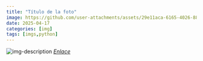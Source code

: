 ```yaml
---
title: "Título de la foto"
image: https://github.com/user-attachments/assets/29e11aca-6165-4026-88f8-2c8fef571c26
date: 2025-04-17
categories: [img]
tags: [imgs,python]
---
```

![img-description](https://github.com/user-attachments/assets/29e11aca-6165-4026-88f8-2c8fef571c26)
_[Enlace](https://google.com)_
